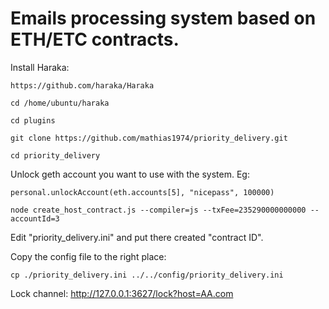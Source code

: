 # Emails processing system based on ETH/ETC contracts.

Install Haraka:
```
https://github.com/haraka/Haraka
```

```
cd /home/ubuntu/haraka
```

```
cd plugins
```

```
git clone https://github.com/mathias1974/priority_delivery.git
```

```
cd priority_delivery
```

Unlock geth account you want to use with the system. Eg: 

``` 
personal.unlockAccount(eth.accounts[5], "nicepass", 100000)
``` 


``` 
node create_host_contract.js --compiler=js --txFee=235290000000000 --accountId=3
``` 

Edit "priority_delivery.ini" and put there created "contract ID".

Copy the config file to the right place:

``` 
cp ./priority_delivery.ini ../../config/priority_delivery.ini
``` 

Lock channel:
http://127.0.0.1:3627/lock?host=AA.com
